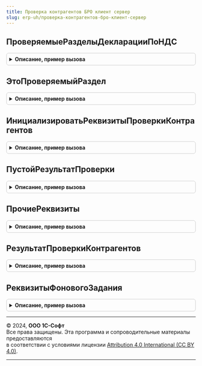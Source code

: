 ```yaml
---
title: Проверка контрагентов БРО клиент сервер
slug: erp-uh/проверка-контрагентов-бро-клиент-сервер
---
```



## ПроверяемыеРазделыДекларацииПоНДС
<details style="margin: 1em 0; padding: 0.5em; border: 1px solid #ccc; border-radius: 6px;">

<summary style="font-weight: bold; cursor: pointer;">Описание, пример вызова</summary>

```bsl

Функция ПроверяемыеРазделыДекларацииПоНДС() Экспорт
```

Пример вызова
```bsl
Результат = ПроверкаКонтрагентовБРОКлиентСервер.ПроверяемыеРазделыДекларацииПоНДС() 
```
</details>

## ЭтоПроверяемыйРаздел
<details style="margin: 1em 0; padding: 0.5em; border: 1px solid #ccc; border-radius: 6px;">

<summary style="font-weight: bold; cursor: pointer;">Описание, пример вызова</summary>

```bsl

Функция ЭтоПроверяемыйРаздел(ИмяРаздела) Экспорт
```

Пример вызова
```bsl
Результат = ПроверкаКонтрагентовБРОКлиентСервер.ЭтоПроверяемыйРаздел(ИмяРаздела) 
```
</details>

## ИнициализироватьРеквизитыПроверкиКонтрагентов
<details style="margin: 1em 0; padding: 0.5em; border: 1px solid #ccc; border-radius: 6px;">

<summary style="font-weight: bold; cursor: pointer;">Описание, пример вызова</summary>

```bsl

Процедура ИнициализироватьРеквизитыПроверкиКонтрагентов(Форма, ЭтоДекларацияПоНДС = Истина) Экспорт
```

Пример вызова
```bsl
ПроверкаКонтрагентовБРОКлиентСервер.ИнициализироватьРеквизитыПроверкиКонтрагентов(Форма, ЭтоДекларацияПоНДС);
```
</details>

## ПустойРезультатПроверки
<details style="margin: 1em 0; padding: 0.5em; border: 1px solid #ccc; border-radius: 6px;">

<summary style="font-weight: bold; cursor: pointer;">Описание, пример вызова</summary>

```bsl

Функция ПустойРезультатПроверки() Экспорт
```

Пример вызова
```bsl
Результат = ПроверкаКонтрагентовБРОКлиентСервер.ПустойРезультатПроверки() 
```
</details>

## ПрочиеРеквизиты
<details style="margin: 1em 0; padding: 0.5em; border: 1px solid #ccc; border-radius: 6px;">

<summary style="font-weight: bold; cursor: pointer;">Описание, пример вызова</summary>

```bsl

Функция ПрочиеРеквизиты(ЭтоДекларацияПоНДС) Экспорт
```

Пример вызова
```bsl
Результат = ПроверкаКонтрагентовБРОКлиентСервер.ПрочиеРеквизиты(ЭтоДекларацияПоНДС) 
```
</details>

## РезультатПроверкиКонтрагентов
<details style="margin: 1em 0; padding: 0.5em; border: 1px solid #ccc; border-radius: 6px;">

<summary style="font-weight: bold; cursor: pointer;">Описание, пример вызова</summary>

```bsl

Функция РезультатПроверкиКонтрагентов(Форма) Экспорт
```

Пример вызова
```bsl
Результат = ПроверкаКонтрагентовБРОКлиентСервер.РезультатПроверкиКонтрагентов(Форма) 
```
</details>

## РеквизитыФоновогоЗадания
<details style="margin: 1em 0; padding: 0.5em; border: 1px solid #ccc; border-radius: 6px;">

<summary style="font-weight: bold; cursor: pointer;">Описание, пример вызова</summary>

```bsl

Функция РеквизитыФоновогоЗадания() Экспорт
```

Пример вызова
```bsl
Результат = ПроверкаКонтрагентовБРОКлиентСервер.РеквизитыФоновогоЗадания());
```
</details>

---

© 2024, **ООО 1С-Софт**  
Все права защищены. Эта программа и сопроводительные материалы предоставляются  
в соответствии с условиями лицензии [Attribution 4.0 International (CC BY 4.0)](https://creativecommons.org/licenses/by/4.0/legalcode).

---
